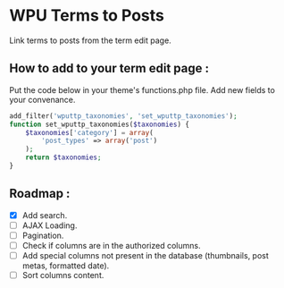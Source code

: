 # WPU Terms to Posts
Link terms to posts from the term edit page.


How to add to your term edit page :
---

Put the code below in your theme's functions.php file. Add new fields to your convenance.

```php
add_filter('wputtp_taxonomies', 'set_wputtp_taxonomies');
function set_wputtp_taxonomies($taxonomies) {
    $taxonomies['category'] = array(
        'post_types' => array('post')
    );
    return $taxonomies;
}
```


Roadmap :
---

- [x] Add search.
- [ ] AJAX Loading.
- [ ] Pagination.
- [ ] Check if columns are in the authorized columns.
- [ ] Add special columns not present in the database (thumbnails, post metas, formatted date).
- [ ] Sort columns content.

